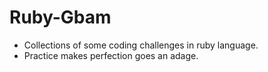 # Ruby-Gbam
* Collections of some coding challenges in ruby language.
* Practice makes perfection goes an adage.
